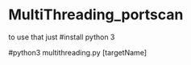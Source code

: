 # MultiThreading_portscan

to use that just 
#install python 3


#python3 multithreading.py [targetName]
